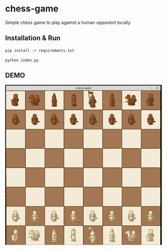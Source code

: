 # chess-game

Simple chess game to play against a human opponent locally

## Installation & Run

`pip install -r requirements.txt`

`python index.py`

## DEMO
![](https://raw.githubusercontent.com/fchancel/chess-game/master/demo/chess-demo.gif)

